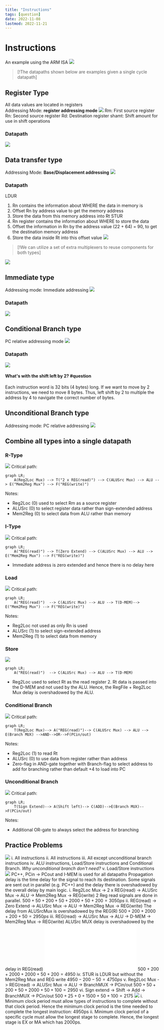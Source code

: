 ```yaml
---
title: "Instructions"
tags: [question]
date: 2022-11-08
lastmod: 2022-11-21
---
```

# Instructions
An example using the ARM ISA
![](https://i.imgur.com/fTodwdd.png)
> [!The datapaths shown below are examples given a single cycle datapath]
## Register Type 
All data values are located in registers  
Addressing Mode: __register addressing mode__
![](https://i.imgur.com/dGc0feL.png)
Rm: First source register
Rn: Second source register
Rd: Destination register
shamt: Shift amount for use in shift operations
### Datapath
![](https://i.imgur.com/Ce5IY8W.png)
## Data transfer type
Addressing Mode: __Base/Displacement addressing__
![](https://i.imgur.com/k1DenbQ.png)
### Datapath
LDUR
1. Rn contains the information about WHERE the data in memory is
2. Offset Rn by address value  to get the memory address
3. Store the data from this memory address into Rt
STUR
1. Rn register contains the information about WHERE to store the data
2. Offset the information in Rn by the address value (22 + 64) = 90, to get the destination memory address
3. Store the data inside Rt into this offset value
![](https://i.imgur.com/MPo89Vv.png)
> [!We can utilize a set of extra multiplexers to reuse components for both types]
> 
![](https://i.imgur.com/POeSnMZ.png)
## Immediate type
Addressing mode: Immediate addressing
![](https://i.imgur.com/XBcUWz2.png)
### Datapath
![](https://i.imgur.com/m6rHt3u.png)
## Conditional Branch type
PC relative addressing mode
![](https://i.imgur.com/cL7BQNZ.png)
### Datapath
![](https://i.imgur.com/e3nbpwz.png)
#### What's with the shift left by 2? #question 
Each instruction word is 32 bits (4 bytes) long. If we want to move by 2 instructions, we need to move 8 bytes. Thus, left shift by 2 to multiple the address by 4 to navigate the correct number of bytes.
## Unconditional Branch type
Addressing mode: PC relative addressing
![](https://i.imgur.com/clXQze5.png)
## Combine all types into a single datapath
### R-Type
![](https://i.imgur.com/Wmjc1KN.png)
Critical path:
```mermaid
graph LR;
	A(Reg2Loc Mux) --> T("2 x REG(read)") --> C(ALUSrc Mux) --> ALU --> E("Mem2Reg Mux") --> F("REG(write)")
```
Notes:
- Reg2Loc (0) used to select Rm as a source register
- ALUSrc (0) to select register data rather than sign-extended address
- Mem2Reg (0) to select data from ALU rather than memory
### I-Type
![](https://i.imgur.com/MGZnj1s.png)
Critical path: 
```mermaid
graph LR;
	A("REG(read)") --> T(Zero Extend) --> C(ALUSrc Mux) --> ALU --> E("Mem2Reg Mux") --> F("REG(write)")
```
- Immediate address is zero extended and hence there is no delay here
### Load
![](https://i.imgur.com/yaQJzIZ.png)
Critical path: 
```mermaid
graph LR;
	A("REG(read)")  --> C(ALUSrc Mux) --> ALU --> T(D-MEM)--> E("Mem2Reg Mux") --> F("REG(write)")
```
Notes:
- Reg2Loc not used as only Rn is used
- ALUSrc (1) to select  sign-extended address
- Mem2Reg (1) to select data from memory
### Store
![](https://i.imgur.com/HUHMwJN.png)
```mermaid
graph LR;
	A("REG(read)")  --> C(ALUSrc Mux) --> ALU --> T(D-MEM)
```
- Reg2Loc used to select Rt as the read register 2. Rt data is passed into the D-MEM and not used by the ALU. Hence, the RegFile + Reg2Loc Mux delay is overshadowed by the ALU.
### Conditional Branch
![](https://i.imgur.com/PLmtZJS.png)
Critical path:
```mermaid
graph LR;
	T(Reg2Loc Mux)--> A("REG(read)")--> C(ALUSrc Mux) --> ALU -->  E(Branch MUX) -->AND-->OR-->F(PCin/out)
```
Notes:
- Reg2Loc (1) to read Rt
- ALUSrc (0) to use data from register rather than address
- Zero-flag in AND-gate together with Branch-flag to select address to add for branching rather than default +4 to load into PC
### Unconditional Branch
![](https://i.imgur.com/FZM5SNF.png)
Critical path:
```mermaid
graph LR;
	T(Sign Extend)--> A(Shift left)--> C(ADD)-->E(Branch MUX)-->F(PCin/out)
```
Notes:
- Additional OR-gate to always select the address for branching
## Practice Problems
![](https://i.imgur.com/YdSUUkp.png)
i. All instructions
ii. All instructions
iii. All except unconditional branch instructions
iv. ALU instructions, Load/Store instructions and Conditional Branch. *Why unconditional branch don't need?*
v. Load/Store instructions
![](https://i.imgur.com/fyYJqgz.png)
PC++, PCin -> PCout and I-MEM is used for all datapaths
Propagation delay is the time delay for the signal to reach its destination.
Some signals are sent out in parallel (e.g. PC++) and the delay there is overshadowed by the overall delay by main logic.
i.
Reg2Loc Mux -> 2 x REG(read) -> ALUSrc Mux -> ALU -> Mem2Reg Mux -> REG(write)
2 Reg read signals are done in parallel.
$500+50+200+50+2000+50+200=3050ps$
ii.
REG(read) -> Zero Extend -> ALUSrc Mux -> ALU -> Mem2Reg Mux -> REG(write)
The delay from ALUSrcMux is overshadowed by the REG(R)
$500+200+2000+200+50=2950ps$
iii.
REG(read) -> ALUSrc Mux -> ALU -> D-MEM -> Mem2Reg Mux -> REG(write)
ALUSrc MUX delay is overshadowed by the delay in REG(read)
![Drawing 2022-08-29 15.35.16.excalidraw](Excalidraw/Drawing%202022-08-29%2015.35.16.excalidraw.md)
$500+200+2000+2000+50+200=4950$
iv.
STUR is LDUR but without the Mem2Reg Mux and REG write
$4950-200-50=4750ps$
v.
Reg2Loc Mux -> REG(read) -> ALUSrc Mux -> ALU -> BranchMUX -> PCin/out
$500+50+200+50+2000+50+100=2950$
vi.
Sign extend -> Shift -> Add -> BranchMUX -> PCin/out
$500+25+0+1500+50+100=2175$
![](https://i.imgur.com/cdmzkTj.png)
i. 
Minimum clock period must allow types of instructions to complete without that clock period.
Hence the minimum clock period is the time needed to complete the longest instruction: 4950ps
ii.
Minimum clock period of a specific cycle must allow the longest stage to complete. Hence, the longest stage is EX or MA which has 2000ps.
